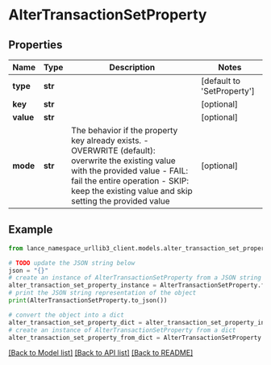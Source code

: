 # AlterTransactionSetProperty


## Properties

Name | Type | Description | Notes
------------ | ------------- | ------------- | -------------
**type** | **str** |  | [default to 'SetProperty']
**key** | **str** |  | [optional] 
**value** | **str** |  | [optional] 
**mode** | **str** | The behavior if the property key already exists. - OVERWRITE (default): overwrite the existing value with the provided value - FAIL: fail the entire operation - SKIP: keep the existing value and skip setting the provided value  | [optional] 

## Example

```python
from lance_namespace_urllib3_client.models.alter_transaction_set_property import AlterTransactionSetProperty

# TODO update the JSON string below
json = "{}"
# create an instance of AlterTransactionSetProperty from a JSON string
alter_transaction_set_property_instance = AlterTransactionSetProperty.from_json(json)
# print the JSON string representation of the object
print(AlterTransactionSetProperty.to_json())

# convert the object into a dict
alter_transaction_set_property_dict = alter_transaction_set_property_instance.to_dict()
# create an instance of AlterTransactionSetProperty from a dict
alter_transaction_set_property_from_dict = AlterTransactionSetProperty.from_dict(alter_transaction_set_property_dict)
```
[[Back to Model list]](../README.md#documentation-for-models) [[Back to API list]](../README.md#documentation-for-api-endpoints) [[Back to README]](../README.md)



